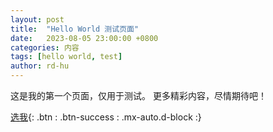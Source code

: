 ```yaml
---
layout: post
title:  "Hello World 测试页面"
date:   2023-08-05 23:00:00 +0800
categories: 内容
tags: [hello world, test]
author: rd-hu
---
```

这是我的第一个页面，仅用于测试。
更多精彩内容，尽情期待吧！

[选我](https://rd-hu.github.io){: .btn : .btn-success : .mx-auto.d-block :}